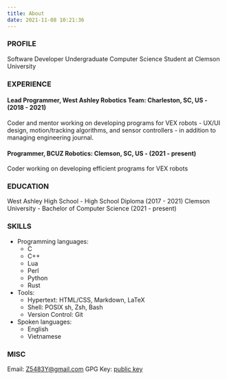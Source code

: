```yaml
---
title: About
date: 2021-11-08 10:21:36
---
```


### PROFILE

Software Developer
Undergraduate Computer Science Student at Clemson University

### EXPERIENCE

#### Lead Programmer, West Ashley Robotics Team: Charleston, SC, US - (2018 - 2021)

Coder and mentor working on developing programs for VEX robots - UX/UI design, motion/tracking algorithms, and sensor controllers - in addition to managing engineering journal.

#### Programmer, BCUZ Robotics: Clemson, SC, US - (2021 - present)

Coder working on developing efficient programs for VEX robots

### EDUCATION

West Ashley High School - High School Diploma (2017 - 2021)
Clemson University - Bachelor of Computer Science (2021 - present)

### SKILLS

- Programming languages:
  - C
  - C++
  - Lua
  - Perl
  - Python
  - Rust
- Tools:
  - Hypertext: HTML/CSS, Markdown, LaTeX
  - Shell: POSIX sh, Zsh, Bash
  - Version Control: Git
- Spoken languages:
  - English
  - Vietnamese

### MISC

Email: Z5483Y@gmail.com
GPG Key: [public key](./khuen-public-key.gpg)

